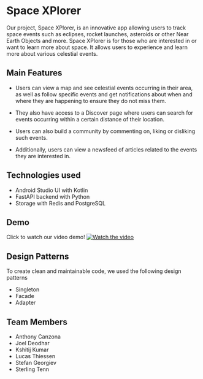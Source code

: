 # Space XPlorer

Our project, Space XPlorer, is an innovative app allowing users to track space events such as eclipses, rocket launches, asteroids or other Near Earth Objects and more. Space XPlorer is for those who are interested in or want to learn more about space. It allows users to experience and learn more about various celestial events. 

## Main Features

- Users can view a map and see celestial events occurring in their area, as well as follow specific events and get notifications about when and where they are happening to ensure they do not miss them.

- They also have access to a Discover page where users can search for events occurring within a certain distance of their location. 

- Users can also build a community by commenting on, liking or disliking such events. 

- Additionally, users can view a newsfeed of articles related to the events they are interested in.

## Technologies used
- Android Studio UI with Kotlin
- FastAPI backend with Python
- Storage with Redis and PostgreSQL

## Demo
Click to watch our video demo!
[![Watch the video](https://img.youtube.com/vi/qwHTPyj60SM/hqdefault.jpg)](https://www.youtube.com/watch?v=qwHTPyj60SM)

## Design Patterns 
To create clean and maintainable code, we used the following design patterns
- Singleton
- Facade
- Adapter

## Team Members
- Anthony Canzona
- Joel Deodhar
- Kshitij Kumar
- Lucas Thiessen
- Stefan Georgiev
- Sterling Tenn
